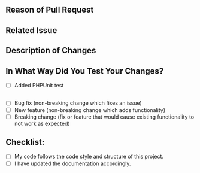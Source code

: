 ## Reason of Pull Request
<!--- Describe the reason of the pull request -->

## Related Issue
<!--- Why is this change required? What problem does it solve, or what feature does it add? -->

## Description of Changes
<!--- What has been fixed? Describe your changes in detail. -->

## In What Way Did You Test Your Changes?
<!--- Please describe your test cases in detail. -->

- [ ] Added PHPUnit test

## 
<!--- What types of changes does your code introduce? Put an `x` in all the boxes that apply: -->
- [ ] Bug fix (non-breaking change which fixes an issue)
- [ ] New feature (non-breaking change which adds functionality)
- [ ] Breaking change (fix or feature that would cause existing functionality to not work as expected)

## Checklist:
<!--- Go over all the following points, and put an `x` in all the boxes that apply. -->
<!--- If you're unsure about any of these, don't hesitate to ask. We'd love to help! -->
- [ ] My code follows the code style and structure of this project.
- [ ] I have updated the documentation accordingly.
